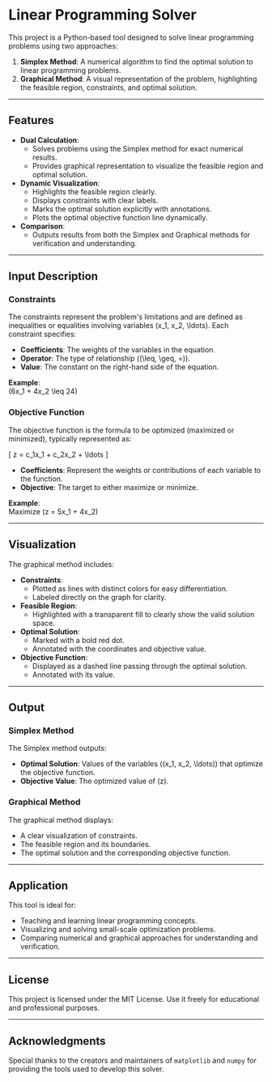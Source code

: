 # Linear Programming Solver

This project is a Python-based tool designed to solve linear programming problems using two approaches:

1. **Simplex Method**: A numerical algorithm to find the optimal solution to linear programming problems.
2. **Graphical Method**: A visual representation of the problem, highlighting the feasible region, constraints, and optimal solution.

---

## Features

- **Dual Calculation**:
  - Solves problems using the Simplex method for exact numerical results.
  - Provides graphical representation to visualize the feasible region and optimal solution.
- **Dynamic Visualization**:
  - Highlights the feasible region clearly.
  - Displays constraints with clear labels.
  - Marks the optimal solution explicitly with annotations.
  - Plots the optimal objective function line dynamically.
- **Comparison**:
  - Outputs results from both the Simplex and Graphical methods for verification and understanding.

---

## Input Description

### Constraints

The constraints represent the problem's limitations and are defined as inequalities or equalities involving variables \(x_1, x_2, \ldots\). Each constraint specifies:

- **Coefficients**: The weights of the variables in the equation.
- **Operator**: The type of relationship (\(\leq, \geq, =\)).
- **Value**: The constant on the right-hand side of the equation.

**Example**:  
\(6x_1 + 4x_2 \leq 24\)

### Objective Function

The objective function is the formula to be optimized (maximized or minimized), typically represented as:

\[
z = c_1x_1 + c_2x_2 + \ldots
\]

- **Coefficients**: Represent the weights or contributions of each variable to the function.
- **Objective**: The target to either maximize or minimize.

**Example**:  
Maximize \(z = 5x_1 + 4x_2\)

---

## Visualization

The graphical method includes:

- **Constraints**:
  - Plotted as lines with distinct colors for easy differentiation.
  - Labeled directly on the graph for clarity.
- **Feasible Region**:
  - Highlighted with a transparent fill to clearly show the valid solution space.
- **Optimal Solution**:
  - Marked with a bold red dot.
  - Annotated with the coordinates and objective value.
- **Objective Function**:
  - Displayed as a dashed line passing through the optimal solution.
  - Annotated with its value.

---

## Output

### Simplex Method
The Simplex method outputs:
- **Optimal Solution**: Values of the variables (\(x_1, x_2, \ldots\)) that optimize the objective function.
- **Objective Value**: The optimized value of \(z\).

### Graphical Method
The graphical method displays:
- A clear visualization of constraints.
- The feasible region and its boundaries.
- The optimal solution and the corresponding objective function.

---

## Application

This tool is ideal for:
- Teaching and learning linear programming concepts.
- Visualizing and solving small-scale optimization problems.
- Comparing numerical and graphical approaches for understanding and verification.

---

## License

This project is licensed under the MIT License. Use it freely for educational and professional purposes.

---

## Acknowledgments

Special thanks to the creators and maintainers of `matplotlib` and `numpy` for providing the tools used to develop this solver.